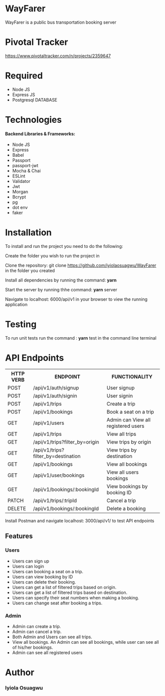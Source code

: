 # WayFarer
WayFarer is a public bus transportation booking server

# Pivotal Tracker
https://www.pivotaltracker.com/n/projects/2359647

# Required
- Node JS
- Express JS
- Postgresql DATABASE

# Technologies
#### Backend Libraries & Frameworks:
* Node JS
* Express
* Babel
* Passport
* passport-jwt
* Mocha & Chai
* ESLint
* Validator
* Jwt
* Morgan
* Bcrypt
* pg
* dot env
* faker

# Installation
To install and run the project you need to do the following:

Create the folder you wish to run the project in

Clone the repository: git clone https://github.com/iyiolaosuagwu/WayFarer in the folder you created

Install all dependencies by running the command: **yarn**

Start the server by running thhe command: **yarn** server

Navigate to localhost: 6000/api/v1 in your browser to view the running application

# Testing
To run unit tests run the command : **yarn** test in the command line terminal

# API Endpoints
<table>
<tr><th>HTTP VERB</th><th>ENDPOINT</th><th>FUNCTIONALITY</th></tr>

<tr><td>POST</td> <td>/api/v1/auth/signup</td>  <td>User signup</td></tr>

<tr><td>POST</td> <td>/api/v1/auth/signin</td>  <td>User signin</td></tr>

<tr><td>POST</td> <td>/api/v1/trips</td>  <td>Create a trip</td></tr>

<tr><td>POST</td> <td>/api/v1/bookings</td>  <td>Book a seat on a trip</td></tr>

<tr><td>GET</td> <td>/api/v1/users</td>  <td>Admin can View all registered users</td></tr>

<tr><td>GET</td> <td>/api/v1/trips</td>  <td>View all trips</td></tr>

<tr><td>GET</td> <td>/api/v1/trips?filter_by=origin</td>  <td>View trips by origin</td></tr>

<tr><td>GET</td> <td>/api/v1/trips?filter_by=destination</td>  <td>View trips by destination</td></tr>

<tr><td>GET</td> <td>/api/v1/bookings</td>  <td>View all bookings</td></tr>

<tr><td>GET</td> <td>/api/v1/user/bookings</td>  <td>View all users bookings</td></tr>

<tr><td>GET</td> <td>/api/v1/bookings/:bookingId</td>  <td>View bookings by booking ID</td></tr>

<tr><td>PATCH</td> <td>/api/v1/trips/:tripId</td>  <td>Cancel a trip</td></tr>

<tr><td>DELETE</td> <td>/api/v1/bookings/:bookingId</td>  <td>Delete a booking</td></tr>

</table>

Install Postman and navigate localhost: 3000/api/v1/ to test API endpoints

## Features

### Users
* Users can sign up
* Users can login
* Users can booking a seat on a trip.
* Users can view booking by ID
* Users can delete their booking.
* Users can get a list of filtered trips based on origin.
* Users can get a list of filtered trips based on destination.
* Users can specify their seat numbers when making a booking.
* Users can change seat after booking a trips.

### Admin
* Admin can create a trip.
* Admin can cancel a trip.
* Both Admin and Users can see all trips.
* View all bookings. An Admin can see all bookings, while user can see all of his/her bookings.
* Admin can see all registered users
 


# Author
### Iyiola Osuagwu

